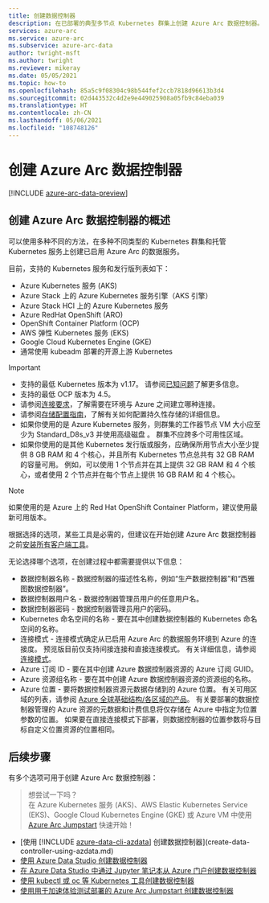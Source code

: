 ```yaml
---
title: 创建数据控制器
description: 在已部署的典型多节点 Kubernetes 群集上创建 Azure Arc 数据控制器。
services: azure-arc
ms.service: azure-arc
ms.subservice: azure-arc-data
author: twright-msft
ms.author: twright
ms.reviewer: mikeray
ms.date: 05/05/2021
ms.topic: how-to
ms.openlocfilehash: 85a5c9f08304c98b544fef2ccb7818d96613b3d4
ms.sourcegitcommit: 02d443532c4d2e9e449025908a05fb9c84eba039
ms.translationtype: HT
ms.contentlocale: zh-CN
ms.lasthandoff: 05/06/2021
ms.locfileid: "108748126"
---
```

# <a name="create-the-azure-arc-data-controller"></a>创建 Azure Arc 数据控制器

[!INCLUDE [azure-arc-data-preview](../../../includes/azure-arc-data-preview.md)]

## <a name="overview-of-creating-the-azure-arc-data-controller"></a>创建 Azure Arc 数据控制器的概述

可以使用多种不同的方法，在多种不同类型的 Kubernetes 群集和托管 Kubernetes 服务上创建已启用 Azure Arc 的数据服务。

目前，支持的 Kubernetes 服务和发行版列表如下：

- Azure Kubernetes 服务 (AKS)
- Azure Stack 上的 Azure Kubernetes 服务引擎（AKS 引擎）
- Azure Stack HCI 上的 Azure Kubernetes 服务
- Azure RedHat OpenShift (ARO)
- OpenShift Container Platform (OCP)
- AWS 弹性 Kubernetes 服务 (EKS)
- Google Cloud Kubernetes Engine (GKE)
- 通常使用 kubeadm 部署的开源上游 Kubernetes

> [!IMPORTANT]
> * 支持的最低 Kubernetes 版本为 v1.17。 请参阅[已知问题](./release-notes.md#known-issues)了解更多信息。 
> * 支持的最低 OCP 版本为 4.5。
> * 请参阅[连接要求](connectivity.md)，了解需要在环境与 Azure 之间建立哪种连接。
> * 请参阅[存储配置指南](storage-configuration.md)，了解有关如何配置持久性存储的详细信息。
> * 如果你使用的是 Azure Kubernetes 服务，则群集的工作器节点 VM 大小应至少为 Standard_D8s_v3 并使用高级磁盘 。 群集不应跨多个可用性区域。 
> * 如果你使用的是其他 Kubernetes 发行版或服务，应确保所用节点大小至少提供 8 GB RAM 和 4 个核心，并且所有 Kubernetes 节点总共有 32 GB RAM 的容量可用。 例如，可以使用 1 个节点并在其上提供 32 GB RAM 和 4 个核心，或者使用 2 个节点并在每个节点上提供 16 GB RAM 和 4 个核心。

> [!NOTE]
> 如果使用的是 Azure 上的 Red Hat OpenShift Container Platform，建议使用最新可用版本。

根据选择的选项，某些工具是必需的，但建议在开始创建 Azure Arc 数据控制器之前[安装所有客户端工具](./install-client-tools.md)。

无论选择哪个选项，在创建过程中都需要提供以下信息：

- 数据控制器名称 - 数据控制器的描述性名称，例如“生产数据控制器”和“西雅图数据控制器”。
- 数据控制器用户名 - 数据控制器管理员用户的任意用户名。
- 数据控制器密码 - 数据控制器管理员用户的密码。
- Kubernetes 命名空间的名称 - 要在其中创建数据控制器的 Kubernetes 命名空间的名称。
- 连接模式 - 连接模式确定从已启用 Azure Arc 的数据服务环境到 Azure 的连接度。 预览版目前仅支持间接连接和直接连接模式。  有关详细信息，请参阅[连接模式](./connectivity.md)。 
- Azure 订阅 ID - 要在其中创建 Azure 数据控制器资源的 Azure 订阅 GUID。
- Azure 资源组名称 - 要在其中创建 Azure 数据控制器资源的资源组的名称。
- Azure 位置 - 要将数据控制器资源元数据存储到的 Azure 位置。 有关可用区域的列表，请参阅 [Azure 全球基础结构/各区域的产品](https://azure.microsoft.com/global-infrastructure/services/?products=azure-arc)。 有关要部署的数据控制器管理的 Azure 资源的元数据和计费信息将仅存储在 Azure 中指定为位置参数的位置。 如果要在直接连接模式下部署，则数据控制器的位置参数将与目标自定义位置资源的位置相同。

## <a name="next-steps"></a>后续步骤

有多个选项可用于创建 Azure Arc 数据控制器：

> 想尝试一下吗？  
> 在 Azure Kubernetes 服务 (AKS)、AWS Elastic Kubernetes Service (EKS)、Google Cloud Kubernetes Engine (GKE) 或 Azure VM 中使用 [Azure Arc Jumpstart](https://azurearcjumpstart.io/azure_arc_jumpstart/azure_arc_data/) 快速开始！
> 
- [使用 [!INCLUDE [azure-data-cli-azdata](../../../includes/azure-data-cli-azdata.md)] 创建数据控制器](create-data-controller-using-azdata.md)
- [使用 Azure Data Studio 创建数据控制器](create-data-controller-azure-data-studio.md)
- [在 Azure Data Studio 中通过 Jupyter 笔记本从 Azure 门户创建数据控制器](create-data-controller-resource-in-azure-portal.md)
- [使用 kubectl 或 oc 等 Kubernetes 工具创建数据控制器](create-data-controller-using-kubernetes-native-tools.md)
- [使用用于加速体验测试部署的 Azure Arc Jumpstart 创建数据控制器](https://azurearcjumpstart.io/azure_arc_jumpstart/azure_arc_data/)
